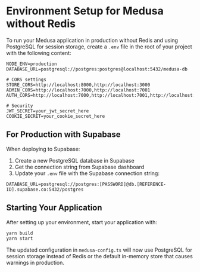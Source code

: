 # Environment Setup for Medusa without Redis

To run your Medusa application in production without Redis and using PostgreSQL for session storage, create a `.env` file in the root of your project with the following content:

```
NODE_ENV=production
DATABASE_URL=postgresql://postgres:postgres@localhost:5432/medusa-db

# CORS settings
STORE_CORS=http://localhost:8000,http://localhost:3000
ADMIN_CORS=http://localhost:7000,http://localhost:7001
AUTH_CORS=http://localhost:7000,http://localhost:7001,http://localhost:8000,http://localhost:3000

# Security
JWT_SECRET=your_jwt_secret_here
COOKIE_SECRET=your_cookie_secret_here
```

## For Production with Supabase

When deploying to Supabase:

1. Create a new PostgreSQL database in Supabase
2. Get the connection string from Supabase dashboard
3. Update your `.env` file with the Supabase connection string:

```
DATABASE_URL=postgresql://postgres:[PASSWORD]@db.[REFERENCE-ID].supabase.co:5432/postgres
```

## Starting Your Application

After setting up your environment, start your application with:

```bash
yarn build
yarn start
```

The updated configuration in `medusa-config.ts` will now use PostgreSQL for session storage instead of Redis or the default in-memory store that causes warnings in production.
